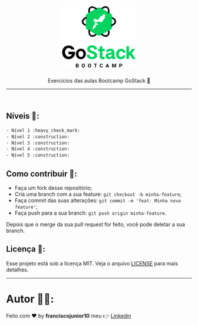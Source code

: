 <h1 align="center">
    <img alt="GoStack" src=".github/gostack.png" width="200px" />
</h1>

<p align="center">Exercícios das aulas Bootcamp GoStack 🚀</p>

<hr>
<br/>

## Níveis 🚀:

```bash
- Nível 1 :heavy_check_mark:
- Nível 2 :construction:
- Nível 3 :construction:
- Nível 4 :construction:
- Nível 5 :construction:
```

## Como contribuir 🤔:

- Faça um fork desse repositório;
- Cria uma branch com a sua feature: `git checkout -b minha-feature`;
- Faça commit das suas alterações: `git commit -m 'feat: Minha nova feature'`;
- Faça push para a sua branch: `git push origin minha-feature`.

Depois que o merge da sua pull request for feito, você pode deletar a sua branch.

## Licença :memo::

Esse projeto está sob a licença MIT. Veja o arquivo [LICENSE](LICENSE) para mais detalhes.

---
# Autor :man_technologist::

Feito com :heart: by **franciscojunior10** meu :point_right: [Linkedin](https://www.linkedin.com/in/franciscojunior10/)
